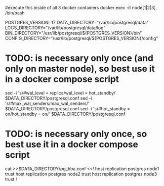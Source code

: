 #execute this inside of all 3 docker containers
docker exec -it node[1|2|3] /bin/bash

POSTGRES_VERSION=17
DATA_DIRECTORY="/var/lib/postgresql/data"
LOGS_DIRECTORY="/var/lib/postgresql/data/log"
BIN_DIRECTORY="/usr/lib/postgresql/${POSTGRES_VERSION}/bin"
CONFIG_DIRECTORY="/usr/lib/postgresql/${POSTGRES_VERSION}/config"

# TODO: is necessary only once (and only on master node), so best use it in a docker compose script
sed -i 's/#wal_level = replica/wal_level = hot_standby/' $DATA_DIRECTORY/postgresql.conf
sed -i 's/#max_wal_senders/max_wal_senders/' $DATA_DIRECTORY/postgresql.conf
sed -i 's/#hot_standby = on/hot_standby = on/' $DATA_DIRECTORY/postgresql.conf

# TODO: is necessary only once, so best use it in a docker compose script
cat >>$DATA_DIRECTORY/pg_hba.conf <<!
host     replication     postgres        node1                   trust
host     replication     postgres        node2                   trust
host     replication     postgres        node3                   trust
!
